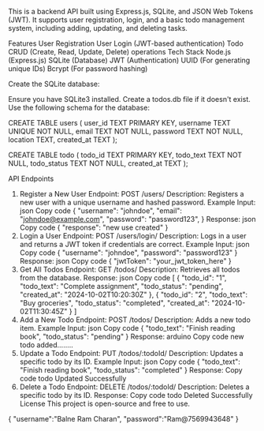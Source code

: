 This is a backend API built using Express.js, SQLite, and JSON Web Tokens (JWT). It supports user registration, login, and a basic todo management system, including adding, updating, and deleting tasks.

Features
User Registration
User Login (JWT-based authentication)
Todo CRUD (Create, Read, Update, Delete) operations
Tech Stack
Node.js (Express.js)
SQLite (Database)
JWT (Authentication)
UUID (For generating unique IDs)
Bcrypt (For password hashing)





Create the SQLite database:

Ensure you have SQLite3 installed.
Create a todos.db file if it doesn't exist. Use the following schema for the database:

CREATE TABLE users (
  user_id TEXT PRIMARY KEY,
  username TEXT UNIQUE NOT NULL,
  email TEXT NOT NULL,
  password TEXT NOT NULL,
  location TEXT,
  created_at TEXT
);

CREATE TABLE todo (
  todo_id TEXT PRIMARY KEY,
  todo_text TEXT NOT NULL,
  todo_status TEXT NOT NULL,
  created_at TEXT
);



API Endpoints
1. Register a New User
Endpoint: POST /users/
Description: Registers a new user with a unique username and hashed password.
Example Input:
json
Copy code
{
  "username": "johndoe",
  "email": "johndoe@example.com",
  "password": "password123",
}
Response:
json
Copy code
{
  "response": "new use created"
}
2. Login a User
Endpoint: POST /users/login/
Description: Logs in a user and returns a JWT token if credentials are correct.
Example Input:
json
Copy code
{
  "username": "johndoe",
  "password": "password123"
}
Response:
json
Copy code
{
  "jwtToken": "your_jwt_token_here"
}
3. Get All Todos
Endpoint: GET /todos/
Description: Retrieves all todos from the database.
Response:
json
Copy code
[
  {
    "todo_id": "1",
    "todo_text": "Complete assignment",
    "todo_status": "pending",
    "created_at": "2024-10-02T10:20:30Z"
  },
  {
    "todo_id": "2",
    "todo_text": "Buy groceries",
    "todo_status": "completed",
    "created_at": "2024-10-02T11:30:45Z"
  }
]
4. Add a New Todo
Endpoint: POST /todos/
Description: Adds a new todo item.
Example Input:
json
Copy code
{
  "todo_text": "Finish reading book",
  "todo_status": "pending"
}
Response:
arduino
Copy code
new todo added........
5. Update a Todo
Endpoint: PUT /todos/:todoId/
Description: Updates a specific todo by its ID.
Example Input:
json
Copy code
{
  "todo_text": "Finish reading book",
  "todo_status": "completed"
}
Response:
Copy code
todo Updated Successfully
6. Delete a Todo
Endpoint: DELETE /todos/:todoId/
Description: Deletes a specific todo by its ID.
Response:
Copy code
todo Deleted Successfully
License
This project is open-source and free to use.



{
    "username":"Balne Ram Charan",
    "password":"Ram@7569943648"
}